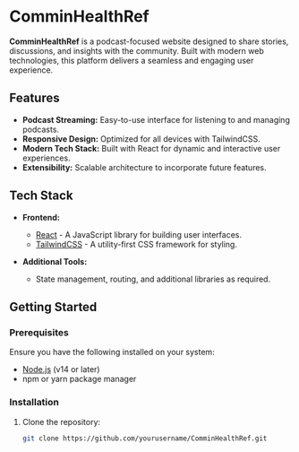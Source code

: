 # ComminHealthRef

**ComminHealthRef** is a podcast-focused website designed to share stories, discussions, and insights with the community. Built with modern web technologies, this platform delivers a seamless and engaging user experience.

## Features

- **Podcast Streaming:** Easy-to-use interface for listening to and managing podcasts.
- **Responsive Design:** Optimized for all devices with TailwindCSS.
- **Modern Tech Stack:** Built with React for dynamic and interactive user experiences.
- **Extensibility:** Scalable architecture to incorporate future features.

## Tech Stack

- **Frontend:**
  - [React](https://reactjs.org/) - A JavaScript library for building user interfaces.
  - [TailwindCSS](https://tailwindcss.com/) - A utility-first CSS framework for styling.

- **Additional Tools:**
  - State management, routing, and additional libraries as required.

## Getting Started

### Prerequisites

Ensure you have the following installed on your system:
- [Node.js](https://nodejs.org/) (v14 or later)
- npm or yarn package manager

### Installation

1. Clone the repository:
   ```bash
   git clone https://github.com/yourusername/ComminHealthRef.git
